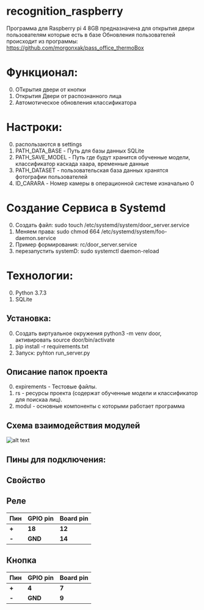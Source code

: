 # recognition_raspberry
Программа для Raspberry pi 4 8GB предназначена для открытия двери пользователям которые есть в базе
Обновления пользователей происходит из программы: https://github.com/morgonxak/pass_office_thermoBox

# Функционал:
0. ОТкрытия двери от кнопки
0. Открытия Двери от распознанного лица
0. Автомотическое обновления классификатора

# Настроки:
0. распользаются в settings
0. PATH_DATA_BASE - Путь для базы данных SQLite
0. PATH_SAVE_MODEL - Путь где будут хранится обученные модели, классификатор каскада хаара, временные данные
0. PATH_DATASET - пользовательская база данных хранятся фотографии пользователей
0. ID_CARARA - Номер камеры в операционной системе изначально 0

# Создание Сервиса в Systemd
0. Создать файл: sudo touch /etc/systemd/system/door_server.service
0. Меняем права: sudo chmod 664 /etc/systemd/system/foo-daemon.service
0. Пример формирования: rc/door_server.service
0. перезапустить systemD: sudo systemctl daemon-reload

# Технологии:
0. Python 3.7.3
0. SQLite

## Установка:
0. Создать виртуальное окружения python3 -m venv door, активировать source door/bin/activate
0. pip install -r requirements.txt
0. Запуск: pyhton run_server.py

## Описание папок проекта
0. expirements - Тестовые файлы.
0. rs - ресурсы проекта (содержат обученные модели и классификатор для поискаа лиц).
0. modul - основные компоненты с которыми работает программа

## Схема взаимодействия модулей
![alt text](https://github.com/morgonxak/recognition_raspberry/rc/git/Schema.png)

## Пины для подключения:
## Свойство
## Реле
Пин |  GPIO pin | Board pin
------------ | ------------- | ------------- 
**+** | **18** | **12**
**-** | **GND** | **14**
## Кнопка
Пин |  GPIO pin | Board pin
------------ | ------------- | ------------- 
**+** | **4** | **7**
**-** | **GND** | **9**